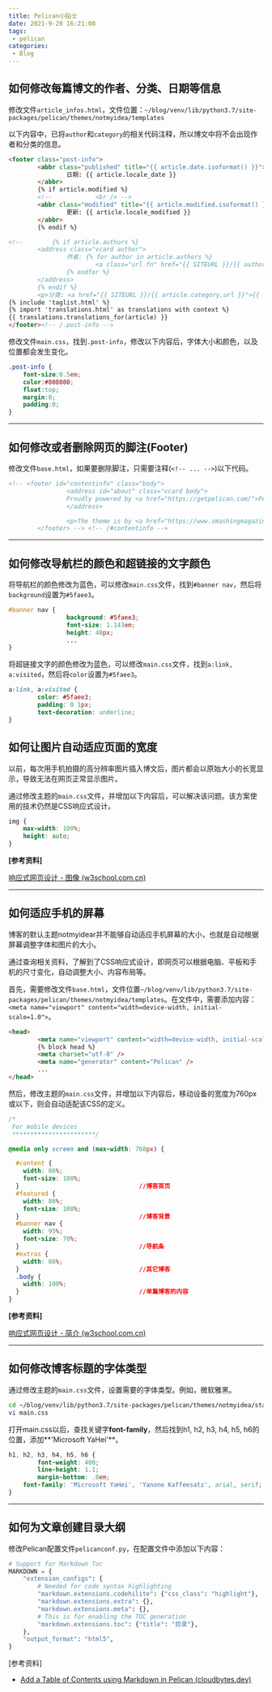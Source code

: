 ```yaml
---
title: Pelican小贴士
date: 2021-9-20 16:21:00
tags: 
 - pelican
categories: 
 - Blog
---
```


## 如何修改每篇博文的作者、分类、日期等信息

修改文件`article_infos.html`，文件位置：`~/blog/venv/lib/python3.7/site-packages/pelican/themes/notmyidea/templates`

以下内容中，已将`author`和`category`的相关代码注释，所以博文中将不会出现作者和分类的信息。

```html
<footer class="post-info">
        <abbr class="published" title="{{ article.date.isoformat() }}">
                日期: {{ article.locale_date }}
        </abbr>
        {% if article.modified %}
        <!--            <br /> -->
        <abbr class="modified" title="{{ article.modified.isoformat() }}">
                更新: {{ article.locale_modified }}
        </abbr>
        {% endif %}

<!--        {% if article.authors %}
        <address class="vcard author">
                作者: {% for author in article.authors %}
                        <a class="url fn" href="{{ SITEURL }}/{{ author.url }}">{{ author }}</a>
                {% endfor %}
        </address>
        {% endif %}
        <p>分类: <a href="{{ SITEURL }}/{{ article.category.url }}">{{ article.category }}</a>.</p> -->
{% include 'taglist.html' %}
{% import 'translations.html' as translations with context %}
{{ translations.translations_for(article) }}
</footer><!-- /.post-info -->
```

修改文件`main.css`，找到`.post-info`，修改以下内容后，字体大小和颜色，以及位置都会发生变化。

```css
.post-info {
    font-size:0.5em;
    color:#808080;
    float:top;
    margin:0;
    padding:0;
}
```

<!-- more -->

***

## 如何修改或者删除网页的脚注(Footer)

修改文件`base.html`，如果要删除脚注，只需要注释(`<!-- ... -->`)以下代码。

```HTML
<!-- <footer id="contentinfo" class="body">
                <address id="about" class="vcard body">
                Proudly powered by <a href="https://getpelican.com/">Pelican</a>, which takes great advantage of <a href="https://www.python.org/">Python</a>.
                </address>

                <p>The theme is by <a href="https://www.smashingmagazine.com/2009/08/designing-a-html-5-layout-from-scratch/">Smashing Magazine</a>, thanks!</p>
        </footer> --> <!-- /#contentinfo -->
```



***

## 如何修改导航栏的颜色和超链接的文字颜色

将导航栏的颜色修改为蓝色，可以修改`main.css`文件，找到`#banner nav`，然后将`background`设置为`#5faee3`。

```CSS
#banner nav {
                background: #5faee3;
                font-size: 1.143em;
                height: 40px;
                ...
}
```

将超链接文字的颜色修改为蓝色，可以修改`main.css`文件，找到`a:link, a:visited`，然后将`color`设置为`#5faee3`。

```css
a:link, a:visited {
        color: #5faee3;
        padding: 0 1px;
        text-decoration: underline;
}
```



## 如何让图片自动适应页面的宽度

以前，每次用手机拍摄的高分辨率图片插入博文后，图片都会以原始大小的长宽显示，导致无法在网页正常显示图片。

通过修改主题的`main.css`文件，并增加以下内容后，可以解决该问题。该方案使用的技术仍然是CSS响应式设计。

```css
img {
    max-width: 100%;
    height: auto;
}
```

**[参考资料]**

[响应式网页设计 - 图像 (w3school.com.cn)](https://www.w3school.com.cn/css/css_rwd_images.asp)

***

## 如何适应手机的屏幕

博客的默认主题notmyidear并不能够自动适应手机屏幕的大小，也就是自动根据屏幕调整字体和图片的大小。

通过查询相关资料，了解到了CSS响应式设计，即网页可以根据电脑、平板和手机的尺寸变化，自动调整大小、内容布局等。

首先，需要修改文件`base.html`，文件位置`~/blog/venv/lib/python3.7/site-packages/pelican/themes/notmyidea/templates`。在文件中，需要添加内容：`<meta name="viewport" content="width=device-width, initial-scale=1.0">`。

```html
<head>
        <meta name="viewport" content="width=device-width, initial-scale=1.0">
        {% block head %}
        <meta charset="utf-8" />
        <meta name="generator" content="Pelican" />
        ...
</head>
```

然后，修改主题的`main.css`文件，并增加以下内容后，移动设备的宽度为760px或以下，则会自动适配该CSS的定义。

```css
/*
 For mobile devices
 ***********************/

@media only screen and (max-width: 768px) {

  #content {
    width: 86%;
    font-size: 108%;
  }									//博客首页
  #featured {
    width: 86%;
    font-size: 108%;
  }									//博客背景
  #banner nav {
    width: 95%;
    font-size: 70%;
  }									//导航条
  #extras {
    width: 86%;
  }								    //其它博客
  .body {
    width: 100%;
  }									//单篇博客的内容
}
```

**[参考资料]**

[响应式网页设计 - 简介 (w3school.com.cn)](https://www.w3school.com.cn/css/css_rwd_intro.asp)

***

## 如何修改博客标题的字体类型

通过修改主题的`main.css`文件，设置需要的字体类型。例如，微软雅黑。

```bash
cd ~/blog/venv/lib/python3.7/site-packages/pelican/themes/notmyidea/static/css
vi main.css
```

打开main.css以后，查找关键字**font-family**，然后找到h1, h2, h3, h4, h5, h6的位置，添加**'Microsoft YaHei'**。

```css
h1, h2, h3, h4, h5, h6 {
        font-weight: 400;
        line-height: 1.1;
        margin-bottom: .8em;
    font-family: 'Microsoft YaHei', 'Yanone Kaffeesatz', arial, serif;
}
```

***

## 如何为文章创建目录大纲

修改Pelican配置文件`pelicanconf.py`，在配置文件中添加以下内容：

```python
# Support for Markdown Toc
MARKDOWN = {
    "extension_configs": {
        # Needed for code syntax highlighting
        "markdown.extensions.codehilite": {"css_class": "highlight"},
        "markdown.extensions.extra": {},
        "markdown.extensions.meta": {},
        # This is for enabling the TOC generation
        "markdown.extensions.toc": {"title": "目录"},
    },
    "output_format": "html5",
}
```

[参考资料]

- [Add a Table of Contents using Markdown in Pelican (cloudbytes.dev)](https://cloudbytes.dev/articles/add-a-table-of-contents-using-markdown-in-pelican)

